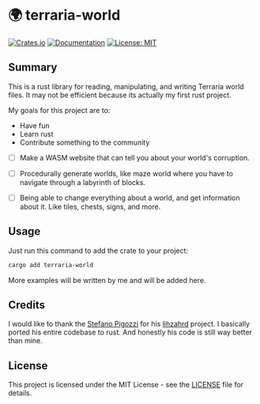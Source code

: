 # 🌍 terraria-world

[![Crates.io](https://img.shields.io/crates/v/terraria-world)](https://crates.io/crates/terraria-world)
[![Documentation](https://docs.rs/terraria-world/badge.svg)](https://docs.rs/terraria-world)
[![License: MIT](https://img.shields.io/badge/License-MIT-yellow.svg)](https://opensource.org/licenses/MIT)



## Summary

This is a rust library for reading, manipulating, and writing Terraria world files. It may not be efficient because its actually my first rust project.


My goals for this project are to:
- Have fun
- Learn rust
- Contribute something to the community
- [ ] Make a WASM website that can tell you about your world's corruption.
- [ ] Procedurally generate worlds, like maze world where you have to navigate through a labyrinth of blocks.
- [ ] Being able to change everything about a world, and get information about it. Like tiles, chests, signs, and more.


## Usage

Just run this command to add the crate to your project:

```bash
cargo add terraria-world
```

More examples will be written by me and will be added here.

## Credits

I would like to thank the [Stefano Pigozzi](https://github.com/Steffo99) for his [lihzahrd](https://github.com/Steffo99/lihzahrd) project. I basically ported his entire codebase to rust. And honestly his code is still way better than mine.

## License

This project is licensed under the MIT License - see the [LICENSE](LICENSE) file for details.

